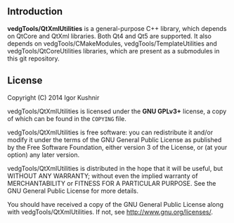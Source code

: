 ## Introduction

<b>vedgTools/QtXmlUtilities</b> is a general-purpose C++ library, which depends
on QtCore and QtXml libraries. Both Qt4 and Qt5 are supported.
It also depends on vedgTools/CMakeModules, vedgTools/TemplateUtilities and
vedgTools/QtCoreUtilities libraries, which are present as a submodules in this
git repository.

## License

Copyright (C) 2014 Igor Kushnir <igorkuo AT Google mail>

vedgTools/QtXmlUtilities is licensed under the <b>GNU GPLv3+</b> license,
a copy of which can be found in the `COPYING` file.

vedgTools/QtXmlUtilities is free software: you can redistribute it and/or
modify it under the terms of the GNU General Public License as published by
the Free Software Foundation, either version 3 of the License, or
(at your option) any later version.

vedgTools/QtXmlUtilities is distributed in the hope that it will be useful,
but WITHOUT ANY WARRANTY; without even the implied warranty of
MERCHANTABILITY or FITNESS FOR A PARTICULAR PURPOSE.  See the
GNU General Public License for more details.

You should have received a copy of the GNU General Public License along with
vedgTools/QtXmlUtilities.  If not, see <http://www.gnu.org/licenses/>.
